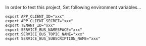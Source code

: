 In order to test this project, Set following environment variables...

```
export APP_CLIENT_ID="xxx"
export APP_CLIENT_SECRET="xxx"
export TENANT_ID="xxx"
export SERVICE_BUS_NAMESPACE="xxx"
export SERVICE_BUS_TOPIC_NAME="xxx"
export SERVICE_BUS_SUBSCRIPTION_NAME="xxx"
```
